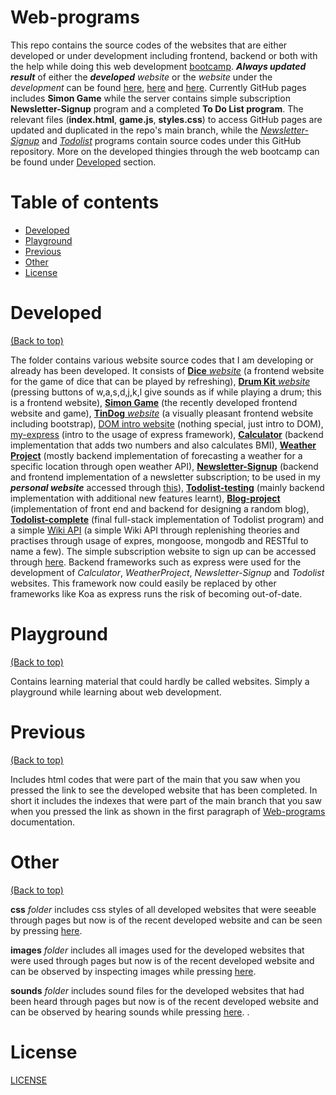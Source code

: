# Web-programs

This repo contains the source codes of the websites that are either developed or under development including frontend, backend or both with the help while doing this web development [bootcamp](https://www.udemy.com/course/the-complete-web-development-bootcamp/). ***Always updated result*** of either the ***developed*** *website* or the *website* under the *development* can be found [here](https://aurimas13.github.io/Web-programs/), [here](https://serene-refuge-72822.herokuapp.com/) and [here](https://desolate-bastion-00330.herokuapp.com/). Currently GitHub pages includes **Simon Game** while the server contains simple subscription **Newsletter-Signup** program and a completed **To Do List program**. The relevant files (**index.html**, **game.js**, **styles.css**) to access GitHub pages are updated and duplicated in the repo's main branch, while the [*Newsletter-Signup*](https://github.com/aurimas13/Web-programs/tree/main/Developed/Newsletter-Signup) and [*Todolist*](https://github.com/aurimas13/Web-programs/tree/main/Developed/Todolist-complete) programs contain source codes under this GitHub repository. More on the developed thingies through the web bootcamp can be found under [Developed](#Developed) section.

# Table of contents

- [Developed](#Developed)
- [Playground](#Playground)
- [Previous](#Previous)
- [Other](#Other)
- [License](#License)

# Developed
[(Back to top)](#Web-programs)


The folder contains various website source codes that I am developing or already has been developed. It consists of [**Dice** *website*](https://github.com/aurimas13/Web-programs/tree/main/Developed/Dice_website) (a frontend website for the game of dice that can be played by refreshing), [**Drum Kit** *website*](https://github.com/aurimas13/Web-programs/tree/main/Developed/Drum_Kit_website) (pressing buttons of w,a,s,d,j,k,l give sounds as if while playing a drum; this is a frontend website), [**Simon Game**](https://github.com/aurimas13/Web-programs/tree/main/Developed/Simon%20Game) (the recently developed frontend website and game), [**TinDog** *website*](https://github.com/aurimas13/Web-programs/tree/main/Developed/TinDog_website) (a visually pleasant frontend website including bootstrap), [DOM intro website](https://github.com/aurimas13/Web-programs/tree/main/Developed/Learning_websites/DOM_Intro_website) (nothing special, just intro to DOM), [my-express](https://github.com/aurimas13/Web-programs/tree/main/Developed/Servers/my-express) (intro to the usage of express framework), [**Calculator**](https://github.com/aurimas13/Web-programs/tree/main/Developed/Servers/Calculator) (backend implementation that adds two numbers and also calculates BMI), [**Weather Project**](https://github.com/aurimas13/Web-programs/tree/main/Developed/WeatherProject) (mostly backend implementation of forecasting a weather for a specific location through open weather API), [**Newsletter-Signup**](https://github.com/aurimas13/Web-programs/tree/main/Developed/Newsletter-Signup) (backend and frontend implementation of a newsletter subscription; to be used in my ***personal website*** accessed through [this](https://github.com/aurimas13/Personal-website)), [**Todolist-testing**](https://github.com/aurimas13/Web-programs/tree/main/Developed/Todolist-testing) (mainly backend implementation with additional new features learnt), [**Blog-project**](https://github.com/aurimas13/Web-programs/tree/main/Developed/Blog-project) (implementation of front end and backend for designing a random blog), [**Todolist-complete**](https://github.com/aurimas13/Web-programs/tree/main/Developed/Todolist-complete) (final full-stack implementation of Todolist program) and a simple [Wiki API](https://github.com/aurimas13/Web-programs/tree/main/Developed/Wiki-API) (a simple Wiki API through replenishing theories and practises through usage of expres, mongoose, mongodb and RESTful to name a few). The simple subscription website to sign up can be accessed through [here](https://serene-refuge-72822.herokuapp.com/). Backend frameworks such as express were used for the development of *Calculator*, *WeatherProject*, *Newsletter-Signup* and *Todolist* websites. This framework now could easily be replaced by other frameworks like Koa as express runs the risk of becoming out-of-date.


# Playground
[(Back to top)](#Web-programs)

Contains learning material that could hardly be called websites. Simply a playground while learning about web development.

# Previous
[(Back to top)](#Web-programs)

Includes html codes that were part of the main that you saw when you pressed the link to see the developed website that has been completed. In short it includes the indexes that were part of the main branch that you saw when you pressed the link as shown in the first paragraph of [Web-programs](#Web-programs) documentation.

# Other
[(Back to top)](#Web-programs)

**css** *folder* includes css styles of all developed websites that were seeable through pages but now is of the recent developed website and can be seen by pressing [here](https://aurimas13.github.io/Web-programs/).

**images** *folder* includes all images used for the developed websites that were used through pages but now is of the recent developed website and can be observed by inspecting images while pressing [here](https://aurimas13.github.io/Web-programs/).

**sounds** *folder* includes sound files for the developed websites that had been heard through pages but now is of the recent developed website and can be observed by hearing sounds while pressing [here](https://aurimas13.github.io/Web-programs/).
.

# License

[LICENSE](https://github.com/aurimas13/Web-programs/blob/main/LICENSE)
